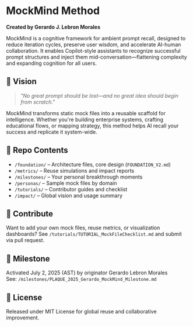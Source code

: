 # MockMind Method

**Created by Gerardo J. Lebron Morales**

MockMind is a cognitive framework for ambient prompt recall, designed to reduce iteration cycles, preserve user wisdom, and accelerate AI-human collaboration. It enables Copilot-style assistants to recognize successful prompt structures and inject them mid-conversation—flattening complexity and expanding cognition for all users.

## 🌟 Vision

> *"No great prompt should be lost—and no great idea should begin from scratch."*

MockMind transforms static mock files into a reusable scaffold for intelligence. Whether you're building enterprise systems, crafting educational flows, or mapping strategy, this method helps AI recall your success and replicate it system-wide.

## 📂 Repo Contents

- `/foundation/` – Architecture files, core design (`FOUNDATION_V2.md`)
- `/metrics/` – Reuse simulations and impact reports
- `/milestones/` – Your personal breakthrough moments
- `/personas/` – Sample mock files by domain
- `/tutorials/` – Contributor guides and checklist
- `/impact/` – Global vision and usage summary

## 🤝 Contribute

Want to add your own mock files, reuse metrics, or visualization dashboards? See `/tutorials/TUTORIAL_MockFileChecklist.md` and submit via pull request.

## 📅 Milestone

Activated July 2, 2025 (AST) by originator Gerardo Lebron Morales  
See: `/milestones/PLAQUE_2025_Gerardo_MockMind_Milestone.md`

## 📘 License

Released under MIT License for global reuse and collaborative improvement.
